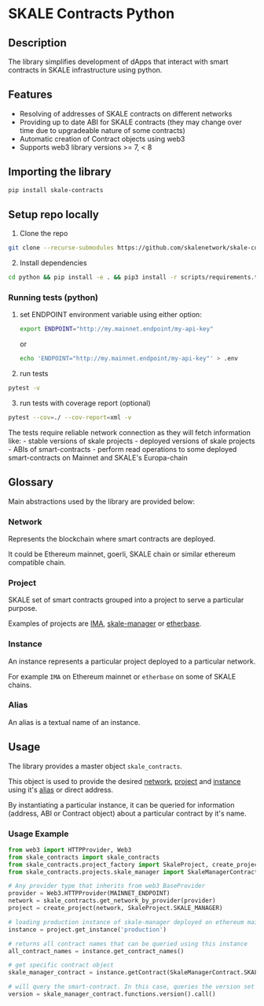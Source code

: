 <!-- cspell:ignore pytest -->

# SKALE Contracts Python

## Description

The library simplifies development of dApps that interact with smart contracts in SKALE infrastructure using python.

## Features

- Resolving of addresses of SKALE contracts on different networks
- Providing up to date ABI for SKALE contracts (they may change over time due to upgradeable nature of some contracts)
- Automatic creation of Contract objects using web3
- Supports web3 library versions >= 7, < 8

## Importing the library

```bash
pip install skale-contracts
```

## Setup repo locally

1. Clone the repo
```bash
git clone --recurse-submodules https://github.com/skalenetwork/skale-contracts.git && cd skale-contracts
```

2. Install dependencies
```bash
cd python && pip install -e . && pip3 install -r scripts/requirements.txt && pip3 install -r tests/requirements.txt
```

### Running tests (python)

1. set ENDPOINT environment variable using either option:
    ```bash
    export ENDPOINT="http://my.mainnet.endpoint/my-api-key"
    ```
    or
    ```bash
    echo 'ENDPOINT="http://my.mainnet.endpoint/my-api-key"' > .env
    ```

2. run tests
```bash
pytest -v
```
3. run tests with coverage report (optional)
```bash
pytest --cov=./ --cov-report=xml -v
```

The tests require reliable network connection as they will fetch information like:
    - stable versions of skale projects
    - deployed versions of skale projects
    - ABIs of smart-contracts
    - perform read operations to some deployed smart-contracts on Mainnet and SKALE's Europa-chain

## Glossary

Main abstractions used by the library are provided below:

### Network

Represents the blockchain where smart contracts are deployed.

It could be Ethereum mainnet, goerli, SKALE chain or similar ethereum compatible chain.

### Project

SKALE set of smart contracts grouped into a project to serve a particular purpose.

Examples of projects are [IMA](https://github.com/skalenetwork/IMA/), [skale-manager](https://github.com/skalenetwork/skale-manager) or [etherbase](https://github.com/skalenetwork/etherbase/).

### Instance

An instance represents a particular project deployed to a particular network.

For example `IMA` on Ethereum mainnet or `etherbase` on some of SKALE chains.

### Alias

An alias is a textual name of an instance.

## Usage

The library provides a master object `skale_contracts`.

This object is used to provide the desired [network](#network), [project](#project) and [instance](#instance) using it's [alias](#alias) or direct address.

By instantiating a particular instance, it can be queried for information (address, ABI or Contract object) about a particular contract by it's name.

### Usage Example

```python
from web3 import HTTPProvider, Web3
from skale_contracts import skale_contracts
from skale_contracts.project_factory import SkaleProject, create_project
from skale_contracts.projects.skale_manager import SkaleManagerContract

# Any provider type that inherits from web3 BaseProvider
provider = Web3.HTTPProvider(MAINNET_ENDPOINT)
network = skale_contracts.get_network_by_provider(provider)
project = create_project(network, SkaleProject.SKALE_MANAGER)

# loading production instance of skale-manager deployed on ethereum mainnet
instance = project.get_instance('production')

# returns all contract names that can be queried using this instance
all_contract_names = instance.get_contract_names()

# get specific contract object
skale_manager_contract = instance.getContract(SkaleManagerContract.SKALE_MANAGER)

# will query the smart-contract. In this case, queries the version set in SkaleManager.sol
version = skale_manager_contract.functions.version().call()

```
